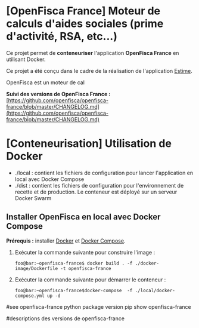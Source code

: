 # [OpenFisca France] Moteur de calculs d'aides sociales (prime d'activité, RSA, etc...)

Ce projet permet de **conteneuriser** l'application **OpenFisca France** en utilisant Docker.

Ce projet a été conçu dans le cadre de la réalisation de l'application [Estime](https://git.beta.pole-emploi.fr/estime/estime-frontend/-/blob/master/README.md).

OpenFisca est un moteur de cal

**Suivi des versions de OpenFisca France :** [https://github.com/openfisca/openfisca-france/blob/master/CHANGELOG.md](https://github.com/openfisca/openfisca-france/blob/master/CHANGELOG.md)

# [Conteneurisation] Utilisation de Docker

- ./local : contient les fichiers de configuration pour lancer l'application en local avec Docker Compose
- ./dist : contient les fichiers de configuration pour l'environnement de recette et de production. Le conteneur est déployé sur un serveur Docker Swarm

## Installer OpenFisca en local avec Docker Compose

**Prérequis :** installer [Docker](https://docs.docker.com/engine/install/) et [Docker Compose](https://docs.docker.com/compose/install/).

1. Exécuter la commande suivante pour construire l'image :

    ```
    foo@bar:~openfisca-france$ docker build . -f ./docker-image/Dockerfile -t openfisca-france
    ```
1. Exécuter la commande suivante pour démarrer le conteneur :

    ```
    foo@bar:~openfisca-france$docker-compose  -f ./local/docker-compose.yml up -d
    ```

#see openfisca-france python package version
pip show openfisca-france


#descriptions des versions de openfisca-france


